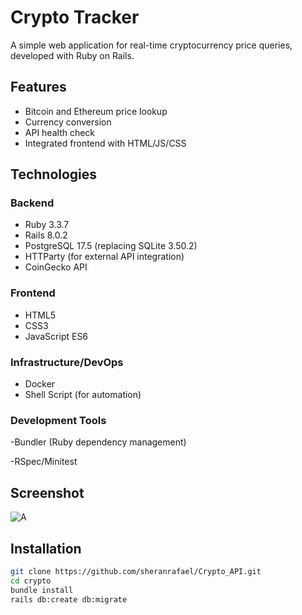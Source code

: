 # Crypto Tracker

A simple web application for real-time cryptocurrency price queries, developed with Ruby on Rails.

## Features

- Bitcoin and Ethereum price lookup
- Currency conversion
- API health check
- Integrated frontend with HTML/JS/CSS

## Technologies
### Backend

- Ruby 3.3.7
- Rails 8.0.2
- PostgreSQL 17.5 (replacing SQLite 3.50.2)
- HTTParty (for external API integration)
- CoinGecko API

### Frontend

- HTML5
- CSS3
- JavaScript ES6

### Infrastructure/DevOps

- Docker
- Shell Script (for automation)

### Development Tools

-Bundler (Ruby dependency management)

-RSpec/Minitest


## Screenshot
![A](https://github.com/user-attachments/assets/28180dc2-f538-4684-99ae-7baec5a03955)

## Installation
```bash
git clone https://github.com/sheranrafael/Crypto_API.git
cd crypto
bundle install  
rails db:create db:migrate  
